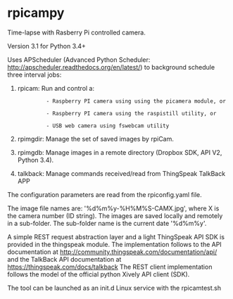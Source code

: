 # rpicampy
Time-lapse with Rasberry Pi controlled camera.

Version 3.1 for Python 3.4+

Uses APScheduler (Advanced Python Scheduler: http://apscheduler.readthedocs.org/en/latest/) 
to background schedule three interval jobs: 

1. rpicam:		Run and control a:

				- Raspberry PI camera using using the picamera module, or

				- Raspberry PI camera using the raspistill utility, or 

				- USB web camera using fswebcam utility 

2. rpimgdir:	Manage the set of saved images by rpiCam.  

3. rpimgdb:		Manage images in a remote directory (Dropbox SDK, API V2, Python 3.4).

4. talkback:	Manage commands received/read from ThingSpeak TalkBack APP

The configuration parameters are read from the rpiconfig.yaml file.

The image file names are:  '%d%m%y-%H%M%S-CAMX.jpg', where X is the camera number (ID string).
The images are saved locally and remotely in a sub-folder. The sub-folder name is the current date '%d%m%y'.

A simple REST request abstraction layer and a light ThingSpeak API SDK is provided in the thingspeak module.
The implementation follows to the API documentation at http://community.thingspeak.com/documentation/api/
and the TalkBack API documentation at https://thingspeak.com/docs/talkback
The REST client implementation follows the model of the official python Xively API client (SDK).

The tool can be launched as an init.d Linux service with the rpicamtest.sh

